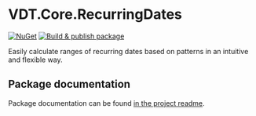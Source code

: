 ﻿# VDT.Core.RecurringDates

[![NuGet](https://img.shields.io/nuget/v/VDT.Core.RecurringDates.svg)](https://www.nuget.org/packages/VDT.Core.RecurringDates/) [![Build & publish package](https://github.com/maikelbos0/VDT.Core./actions/workflows/Publish.yml/badge.svg)](https://github.com/maikelbos0/VDT.Core.RecurringDates/actions/workflows/Publish.yml)    

Easily calculate ranges of recurring dates based on patterns in an intuitive and flexible way.

## Package documentation

Package documentation can be found [in the project readme](src/VDT.Core.RecurringDates/README.md).
